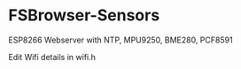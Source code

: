 # FSBrowser-Sensors
ESP8266 Webserver with NTP, MPU9250, BME280, PCF8591

Edit Wifi details in wifi.h
